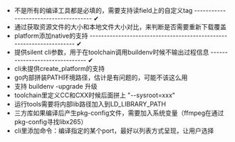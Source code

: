 - 不是所有的编译工具都是必填的，需要支持读field上的自定义tag -------------------------------------- ✔
- 通过获取资源文件的大小和本地文件大小对比，来判断是否需要重新下载覆盖
- platform添加native的支持 --------------------------------------------------------------------- ✔
- 提供silent cli参数，用于在toolchain调用buildenv时候不输出过程信息 ------------------------------- ✔
- cli未提供create_platform的支持
- go内部拼装PATH环境路径，估计是有问题的，可能不该这么用
- 支持 buildenv -upgrade 升级
- toolchain里定义CC和CXX时候后面拼上 "--sysroot=xxx"
- 运行tools需要将内部lib路径加入到LD_LIBRARY_PATH
- 三方库如果编译后产生pkg-config文件，需要加入系统变量（ffmpeg在通过pkg-config寻找libx265）
- cli里添加命令：编译指定的某个port，最好以列表方式呈现，让用户选择